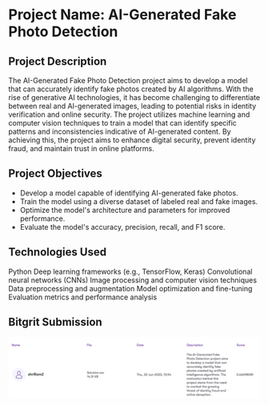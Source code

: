 # Project Name: AI-Generated Fake Photo Detection
## Project Description

The AI-Generated Fake Photo Detection project aims to develop a model that can accurately identify fake photos created by AI algorithms. With the rise of generative AI technologies, it has become challenging to differentiate between real and AI-generated images, leading to potential risks in identity verification and online security. The project utilizes machine learning and computer vision techniques to train a model that can identify specific patterns and inconsistencies indicative of AI-generated content. By achieving this, the project aims to enhance digital security, prevent identity fraud, and maintain trust in online platforms.
## Project Objectives

* Develop a model capable of identifying AI-generated fake photos.
* Train the model using a diverse dataset of labeled real and fake images.
* Optimize the model's architecture and parameters for improved performance.
* Evaluate the model's accuracy, precision, recall, and F1 score.

## Technologies Used

Python
Deep learning frameworks (e.g., TensorFlow, Keras)
Convolutional neural networks (CNNs)
Image processing and computer vision techniques
Data preprocessing and augmentation
Model optimization and fine-tuning
Evaluation metrics and performance analysis

## Bitgrit Submission 
![Alt Text](https://github.com/ramonshri02/fakeImageDetection/blob/main/Screenshot%202023-06-22%20at%207.33.54%20PM.png)
